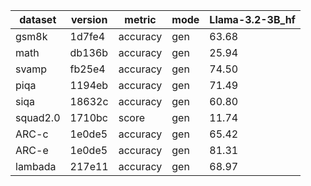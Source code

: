 | dataset | version | metric | mode | Llama-3.2-3B_hf |
|----- | ----- | ----- | ----- | -----|
| gsm8k | 1d7fe4 | accuracy | gen | 63.68 |
| math | db136b | accuracy | gen | 25.94 |
| svamp | fb25e4 | accuracy | gen | 74.50 |
| piqa | 1194eb | accuracy | gen | 71.49 |
| siqa | 18632c | accuracy | gen | 60.80 |
| squad2.0 | 1710bc | score | gen | 11.74 |
| ARC-c | 1e0de5 | accuracy | gen | 65.42 |
| ARC-e | 1e0de5 | accuracy | gen | 81.31 |
| lambada | 217e11 | accuracy | gen | 68.97 |
